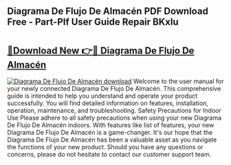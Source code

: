 ## Diagrama De Flujo De Almacén PDF Download Free - Part-PIf User Guide Repair BKxIu

# <h2><a href="http://dfmvfu.blite.top/?on=Diagrama+De+Flujo+De+Almac%c3%a9n">🔗Download New 👉🔴 Diagrama De Flujo De Almacén</a></h2>

[![Diagrama De Flujo De Almacén download](https://i.imgur.com/lujVjoI.png)](http://dfmvfu.blite.top/?on=Diagrama+De+Flujo+De+Almac%c3%a9n)
Welcome to the user manual for your newly connected Diagrama De Flujo De Almacén. This comprehensive guide is intended to help you understand and operate your product successfully. You will find detailed information on features, installation, operation, maintenance, and troubleshooting. Safety Precautions for Indoor Use Please adhere to all safety precautions when using your new Diagrama De Flujo De Almacén indoors. With features like list of features, your new Diagrama De Flujo De Almacén is a game-changer. It's our hope that the Diagrama De Flujo De Almacén has been a valuable asset as you navigate the functions of your new product. Should you have any questions or concerns, please do not hesitate to contact our customer support team.
